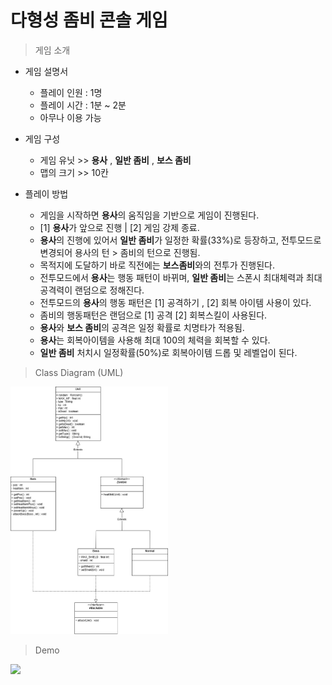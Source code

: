 # 다형성 좀비 콘솔 게임

> 게임 소개

* 게임 설명서
  * 플레이 인원 : 1명
  * 플레이 시간 : 1분 ~ 2분
  * 아무나 이용 가능

* 게임 구성
    * 게임 유닛 >> **용사** , **일반 좀비** , **보스 좀비**
    * 맵의 크기 >> 10칸

* 플레이 방법
  * 게임을 시작하면 **용사**의 움직임을 기반으로 게임이 진행된다.
  * [1] **용사**가 앞으로 진행 | [2] 게임 강제 종료.
  * **용사**의 진행에 있어서 **일반 좀비**가 일정한 확률(33%)로 등장하고, 전투모드로 변경되어 용사의 턴 > 좀비의 턴으로 진행됨.
  * 목적지에 도달하기 바로 직전에는 **보스좀비**와의 전투가 진행된다.
  * 전투모드에서 **용사**는 행동 패턴이 바뀌며, **일반 좀비**는 스폰시 최대체력과 최대공격력이 랜덤으로 정해진다.
  * 전투모드의 **용사**의 행동 패턴은 [1] 공격하기 , [2] 회복 아이템 사용이 있다.
  * 좀비의 행동패턴은 랜덤으로 [1] 공격 [2] 회복스킬이 사용된다.
  * **용사**와 **보스 좀비**의 공격은 일정 확률로 치명타가 적용됨.
  * **용사**는 회복아이템을 사용해 최대 100의 체력을 회복할 수 있다.
  * **일반 좀비** 처치시 일정확률(50%)로 회복아이템 드롭 및 레벨업이 된다.

> Class Diagram (UML) <br>
<img width="50%" src="https://github.com/iconew123/Zombie/blob/master/images/ZombieGame.jpg"/>

> Demo <br>
<img width="25%" src="https://github.com/iconew123/Zombie/blob/master/images/-Clipchamp-ezgif.com-video-to-gif-converter%20(2).gif"/>

